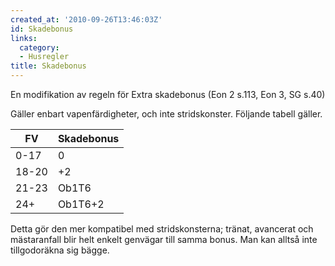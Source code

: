 ```yaml
---
created_at: '2010-09-26T13:46:03Z'
id: Skadebonus
links:
  category:
  - Husregler
title: Skadebonus
---
```


En modifikation av regeln för Extra skadebonus (Eon 2 s.113, Eon 3, SG s.40)

Gäller enbart vapenfärdigheter, och inte stridskonster. Följande tabell gäller.

| FV    | Skadebonus |
|-------|------------|
| 0-17  | 0          |
| 18-20 | +2         |
| 21-23 | Ob1T6      |
| 24+   | Ob1T6+2    |

Detta gör den mer kompatibel med stridskonsterna; tränat, avancerat och mästaranfall blir helt
enkelt genvägar till samma bonus. Man kan alltså inte tillgodoräkna sig bägge.